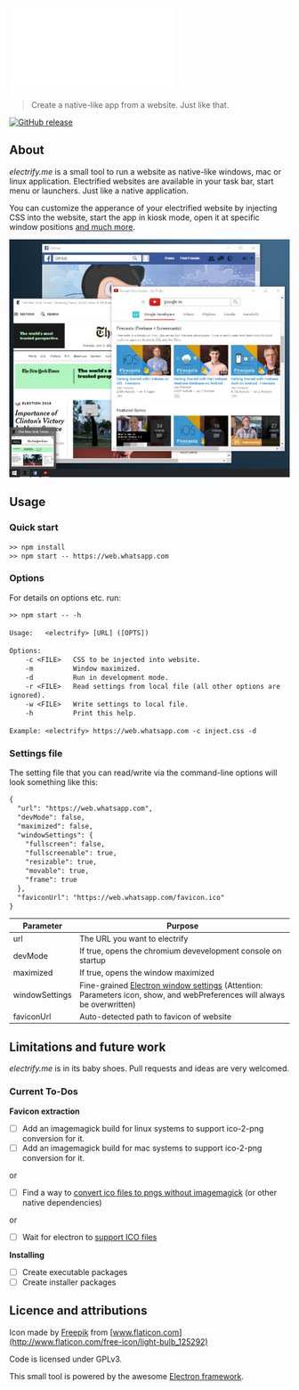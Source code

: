 ![Electrify-Logo](dev/logo+text.html)
> Create a native-like app from a website. Just like that.

[![GitHub release](https://img.shields.io/badge/version-0.1.1-green.svg)](https://github.com/BastiTee/electrify.me/releases/tag/0.1.1)
## About

*electrify.me* is a small tool to run a website as native-like windows, mac or linux application. Electrified websites are available in your task bar, start menu or launchers. Just like a native application.

You can customize the apperance of your electrified website by injecting CSS into the website, start the app in kiosk mode, open it at specific window positions [and much more](http://electron.atom.io/docs/api/browser-window/#new-browserwindowoptions).

![Screenshot](dev/screenshot.png)

## Usage

### Quick start

```
>> npm install
>> npm start -- https://web.whatsapp.com
```

### Options

For details on options etc. run:

```
>> npm start -- -h

Usage:   <electrify> [URL] ([OPTS])

Options:
    -c <FILE>   CSS to be injected into website.
    -m          Window maximized.
    -d          Run in development mode.
    -r <FILE>   Read settings from local file (all other options are ignored).
    -w <FILE>   Write settings to local file.
    -h          Print this help.

Example: <electrify> https://web.whatsapp.com -c inject.css -d
```

### Settings file

The setting file that you can read/write via the command-line options will look something like this:

```
{
  "url": "https://web.whatsapp.com",
  "devMode": false,
  "maximized": false,
  "windowSettings": {
    "fullscreen": false,
    "fullscreenable": true,
    "resizable": true,
    "movable": true,
    "frame": true
  },
  "faviconUrl": "https://web.whatsapp.com/favicon.ico"
}
```

| Parameter | Purpose |
|-------------|------------|
| url | The URL you want to electrify |
| devMode | If  true, opens the chromium devevelopment console on startup |
| maximized | If true, opens the window maximized |
| windowSettings | Fine-grained [Electron window settings](http://electron.atom.io/docs/api/browser-window/#new-browserwindowoptions) (Attention: Parameters icon, show, and webPreferences will always be overwritten) |
| faviconUrl | Auto-detected path to favicon of website |

## Limitations and future work

*electrify.me* is in its baby shoes. Pull requests and ideas are very welcomed.

### Current To-Dos

**Favicon extraction**

- [ ] Add an imagemagick build for linux systems to support ico-2-png conversion for it.
- [ ] Add an imagemagick build for mac systems to support ico-2-png conversion for it.

or

- [ ] Find a way to [convert ico files to pngs without imagemagick](http://stackoverflow.com/questions/37391106/convert-ico-icon-file-to-png-image-file-using-plain-javascript) (or other native dependencies)

or

- [ ] Wait for electron to [support ICO files](https://github.com/electron/electron/issues/2277)

**Installing**

- [ ] Create executable packages
- [ ] Create installer packages

## Licence and attributions

Icon made by [Freepik](http://www.flaticon.com/authors/freepik) from [www.flaticon.com](http://www.flaticon.com/free-icon/light-bulb_125292)

Code is licensed under GPLv3.

This small tool is powered by the awesome [Electron framework](http://electron.atom.io/).

